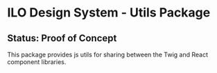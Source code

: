 # ILO Design System - Utils Package

## Status: Proof of Concept

This package provides js utils for sharing between the Twig and React component libraries.
